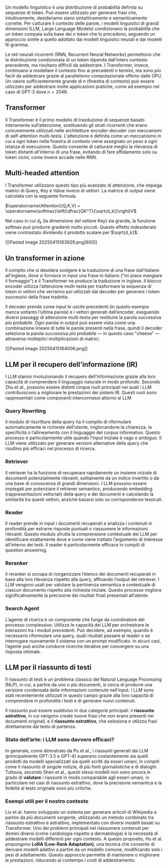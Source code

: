 Un modello linguistico è una distribuzione di probabilità definita su sequenze di token. Può essere utilizzato per generare frasi che, intuitivamente, desideriamo siano sintatticamente e semanticamente corrette. Per catturare il contesto delle parole, i modelli linguistici di grandi dimensioni (LLM, Large Language Models) condizionano la probabilità che un token compaia sulla base dei $n$ token che lo precedono, seguendo un approccio simile a quello adottato dai modelli linguistici neurali e dai modelli N-gramma.

Le reti neurali ricorrenti (RNN, Recurrent Neural Networks) permettono che la distribuzione condizionata di un token dipenda dall’intero contesto precedente, ma risultano difficili da addestrare. I Transformer, invece, continuano a modellare il contesto fino ai precedenti $n$ termini, ma sono più facili da addestrare grazie al parallelismo computazionale offerto dalle GPU. Un valore sufficientemente grande di $n$ (finestra di contesto) può essere utilizzato per addestrare molte applicazioni pratiche, come ad esempio nel caso di GPT-3 dove $n = 2048$.

## Transformer

Il Transformer è il primo modello di trasduzione di sequenze basato interamente sull’attenzione, sostituendo gli strati ricorrenti che erano comunemente utilizzati nelle architetture encoder-decoder con meccanismi di self-attention multi-testa. L'attenzione è definita come un meccanismo in cui a ogni token nella finestra di contesto viene assegnato un peso a ogni istanza di esecuzione. Questo consente di catturare meglio la rilevanza di token distanti all’interno di una frase, evitando di fare affidamento solo su token vicini, come invece accade nelle RNN.

## Multi-headed attention

I Transformer utilizzano questo tipo più avanzato di attenzione, che impiega matrici di Query, Key e Value invece di vettori. La matrice di output viene calcolata con la seguente formula:

$\operatorname{Attention}(Q,K,V) = \operatorname{softmax}\left(\dfrac{QK^T}{\sqrt{d_k}}\right)V$

Nel caso in cui $d_k$ (la dimensione del vettore Key) sia grande, la funzione softmax può produrre gradienti molto piccoli. Questo effetto indesiderato viene contrastato dividendo il prodotto scalare per $\sqrt{d_k}$.

![[Pasted image 20250415163929.png|600]]

## Un transformer in azione

Il compito che si desidera svolgere è la traduzione di una frase dall’italiano all’inglese, dove si fornisce in input una frase in italiano ("mi piace mangiare il formaggio") e il Transformer ne produce la traduzione in inglese. Il blocco encoder utilizza l’attenzione multi-testa per trasformare la sequenza di token in vettori che verranno poi utilizzati dal decoder per generare i token successivi della frase tradotta.

Il decoder prende come input le uscite precedenti (in questo esempio manca soltanto l’ultima parola) e i vettori generati dall’encoder, eseguendo diversi passaggi di attenzione multi-testa per restituire la parola successiva più probabile. Ogni parola in output può essere vista come una combinazione lineare di tutte le parole presenti nella frase, quindi il decoder seleziona la parola successiva più probabile — in questo caso "cheese" — attraverso molteplici moltiplicazioni di matrici.


![[Pasted image 20250415164006.png]]

## LLM per il recupero dell'informazione (IR)

I LLM stanno rivoluzionando il recupero dell'informazione grazie alla loro capacità di comprendere il linguaggio naturale in modo profondo. Secondo Zhu et al., possono essere distinti cinque ruoli principali nei quali i LLM contribuiscono a migliorare le prestazioni dei sistemi IR. Questi ruoli sono rappresentati come componenti interconnessi attorno al LLM

### Query Rewriting

Il modulo di riscrittura della query ha il compito di riformulare automaticamente le richieste dell’utente, migliorandone la chiarezza, la specificità o l’allineamento con il linguaggio del corpus informativo. Questo processo è particolarmente utile quando l’input iniziale è vago o ambiguo. Il LLM viene utilizzato per generare versioni alternative della query che risultino più efficaci nel processo di ricerca.

### Retriever

Il retriever ha la funzione di recuperare rapidamente un insieme iniziale di documenti potenzialmente rilevanti, solitamente da un indice invertito o da una base di conoscenza di grandi dimensioni. I LLM possono essere impiegati per potenziare il retriever semantico, producendo embedding (rappresentazioni vettoriali) della query e dei documenti e calcolando la similarità tra questi vettori, anziché basarsi solo su corrispondenze lessicali.

### Reader

Il reader prende in input i documenti recuperati e analizza i contenuti in profondità per estrarre risposte puntuali o riassumere le informazioni rilevanti. Questo modulo sfrutta la comprensione contestuale dei LLM per identificare esattamente dove e come viene trattato l’argomento di interesse all’interno dei testi. Il reader è particolarmente efficace in compiti di question answering.

### Reranker

Il reranker si occupa di riorganizzare l’elenco dei documenti recuperati in base alla loro rilevanza rispetto alla query, affinando l’output del retriever. I LLM vengono usati per valutare la pertinenza semantica e contestuale di ciascun documento rispetto alla richiesta iniziale. Questo processo migliora significativamente la precisione dei risultati finali presentati all’utente.

### Search Agent

L’agente di ricerca è un componente che funge da coordinatore del processo complessivo. Utilizza le capacità dei LLM per orchestrare le interazioni tra i moduli precedenti. Può decidere, ad esempio, quando è necessario riformulare una query, quali risultati passare al reader o se interrogare nuovamente il sistema con un prompt modificato. In alcuni casi, l’agente può anche condurre ricerche iterative per convergere su una risposta ottimale.

## LLM per il riassunto di testi

Il riassunto di testi è un problema classico del Natural Language Processing (NLP), in cui, a partire da uno o più documenti, si cerca di produrre una versione condensata delle informazioni contenute nell’input. I LLM sono stati recentemente utilizzati in questo campo grazie alla loro capacità di comprendere in profondità i testi e di generare nuovi contenuti.

Il riassunto può essere suddiviso in due categorie principali: il **riassunto astrattivo**, in cui vengono create nuove frasi che non erano presenti nei documenti originali, e il **riassunto estrattivo**, che seleziona e utilizza frasi direttamente dal testo di partenza.

### Stato dell’arte: i LLM sono davvero efficaci?

In generale, come dimostrato da Pu et al., i riassunti generati dai LLM (principalmente GPT-3.5 e GPT-4) superano costantemente sia quelli prodotti da modelli specializzati sia quelli scritti da esseri umani, in compiti come il riassunto di singole notizie, di più fonti giornalistiche e di dialoghi. Tuttavia, secondo Shen et al., questi stessi modelli non sono ancora in grado di **valutare** i riassunti in modo comparabile agli esseri umani, in particolare nei casi di riassunto estrattivo, dove la precisione semantica e la fedeltà al testo originale sono più critiche.

### Esempi utili per il nostro contesto

Liu et al. hanno sviluppato un sistema per generare articoli di Wikipedia a partire da più documenti sorgente, utilizzando un metodo combinato tra riassunto estrattivo e astrattivo, implementato con diversi modelli basati su Transformer. Uno dei problemi principali nel riassumere contenuti per domini diversi (come cardiologia rispetto a dermatologia) è la necessità di addestrare modelli differenti per ogni contesto. A questo proposito, Hu et al. propongono **LoRA (Low-Rank Adaptation)**, una tecnica che consente di derivare modelli adattivi a partire da un modello comune, modificando solo i pesi di adattamento. Questo approccio permette di mantenere o migliorare le prestazioni, riducendo al contempo i costi di addestramento.
